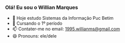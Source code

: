### Olá! Eu sou o Willian Marques

- 🔭 Hoje estudo Sistemas da Informação Puc Betim
- 🌱 Cursando o 1º período
- 📫 Contater-me no email: 1995.willianms@gmail.com
- 😄 Pronouns: ele/dele
